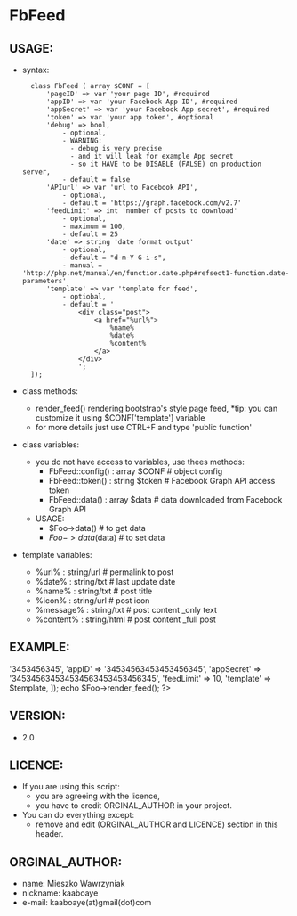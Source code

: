# FbFeed

## USAGE:
- syntax:

        class FbFeed ( array $CONF = [
            'pageID' => var 'your page ID', #required
            'appID' => var 'your Facebook App ID', #required
            'appSecret' => var 'your Facebook App secret', #required
            'token' => var 'your app token', #optional
            'debug' => bool,
                - optional,
                - WARNING:
                  - debug is very precise
                  - and it will leak for example App secret
                  - so it HAVE to be DISABLE (FALSE) on production server,
                - default = false
            'APIurl' => var 'url to Facebook API',
                - optional,
                - default = 'https://graph.facebook.com/v2.7'
            'feedLimit' => int 'number of posts to download'
                - optional,
                - maximum = 100,
                - default = 25
            'date' => string 'date format output'
                - optional,
                - default = "d-m-Y G-i-s",
                - manual = 'http://php.net/manual/en/function.date.php#refsect1-function.date-parameters'
            'template' => var 'template for feed',
                - optiobal,
                - default = '
                    <div class="post">
                        <a href="%url%">
                            %name%
                            %date%
                            %content%
                        </a>
                    </div>
                    ';
        ]);

- class methods:
    - render_feed() rendering bootstrap's style page feed,
      *tip: you can customize it using $CONF['template'] variable
    - for more details just use CTRL+F and type 'public function'

- class variables:
    - you do not have access to variables, use thees methods:
        - FbFeed::config() : array $CONF # object config
        - FbFeed::token() : string $token # Facebook Graph API access token
        - FbFeed::data() : array $data # data downloaded from Facebook Graph API
    - USAGE:
        - $Foo->data() # to get data
        - $Foo->data($data) # to set data

- template variables:
    - %url% : string/url # permalink to post
    - %date% : string/txt # last update date
    - %name% : string/txt # post title
    - %icon% : string/url # post icon
    - %message% : string/txt # post content _only text
    - %content% : string/html # post content _full post

## EXAMPLE:
<?php

    $Foo = new FbFeed([
        'pageID' => '3453456345',
        'appID' => '34534563453453456345',
        'appSecret' => '345345634534534563453453456345',
        'feedLimit' => 10,
        'template' => $template,
    ]);

    echo $Foo->render_feed();
?>

## VERSION:
- 2.0

## LICENCE:
- If you are using this script:
    - you are agreeing with the licence,
    - you have to credit ORGINAL_AUTHOR in your project.
- You can do everything except:
    - remove and edit (ORGINAL_AUTHOR and LICENCE) section in this header.

## ORGINAL_AUTHOR:
- name: Mieszko Wawrzyniak
- nickname: kaaboaye
- e-mail: kaaboaye(at)gmail(dot)com
